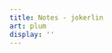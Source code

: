 ```yaml
---
title: Notes - jokerlin
art: plum
display: ''
---
```


<SubNav />

<ListPosts only-date type="note" />

